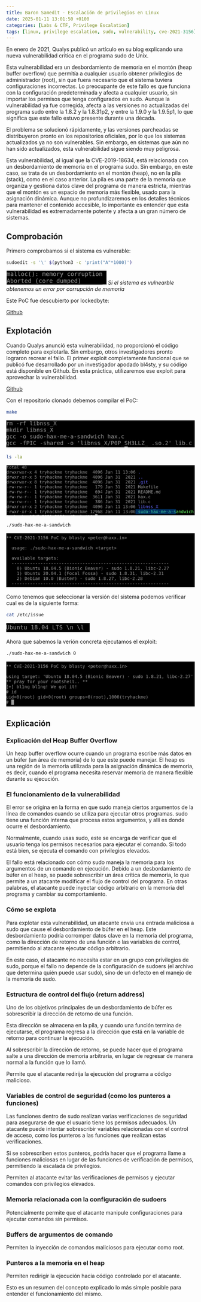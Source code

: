 ```yaml
---
title: Baron Samedit - Escalación de privilegios en Linux
date: 2025-01-11 13:01:50 +0100
categories: [Labs & CTF, Privilege Escalation]
tags: [linux, privilege escalation, sudo, vulnerability, cve-2021-3156]
---
```


En enero de 2021, Qualys publicó un artículo en su blog explicando una nueva vulnerabilidad crítica en el programa sudo de Unix.

Esta vulnerabilidad era un desbordamiento de memoria en el montón (heap buffer overflow) que permitía a cualquier usuario obtener privilegios de administrador (root), sin que fuera necesario que el sistema tuviera configuraciones incorrectas. Lo preocupante de este fallo es que funciona con la configuración predeterminada y afecta a cualquier usuario, sin importar los permisos que tenga configurados en sudo. Aunque la vulnerabilidad ya fue corregida, afecta a las versiones no actualizadas del programa sudo entre la 1.8.2 y la 1.8.31p2, y entre la 1.9.0 y la 1.9.5p1, lo que significa que este fallo estuvo presente durante una década.

El problema se solucionó rápidamente, y las versiones parcheadas se distribuyeron pronto en los repositorios oficiales, por lo que los sistemas actualizados ya no son vulnerables. Sin embargo, en sistemas que aún no han sido actualizados, esta vulnerabilidad sigue siendo muy peligrosa.

Esta vulnerabilidad, al igual que la CVE-2019-18634, está relacionada con un desbordamiento de memoria en el programa sudo. Sin embargo, en este caso, se trata de un desbordamiento en el montón (heap), no en la pila (stack), como en el caso anterior. La pila es una parte de la memoria que organiza y gestiona datos clave del programa de manera estricta, mientras que el montón es un espacio de memoria más flexible, usado para la asignación dinámica. Aunque no profundizaremos en los detalles técnicos para mantener el contenido accesible, lo importante es entender que esta vulnerabilidad es extremadamente potente y afecta a un gran número de sistemas.

## Comprobación

Primero comprobamos si el sistema es vulnerable:

```bash
sudoedit -s '\' $(python3 -c 'print("A"*1000)')
```

![Si el sistema es vulnearble obtenemos un error por corrupción de memoria](/assets/img/posts/baron_samedit/20250111_130150_2025-01-11_14-01.png)
_Si el sistema es vulnearble obtenemos un error por corrupción de memoria_

Este PoC fue descubierto por lockedbyte:

[Github](https://github.com/lockedbyte/CVE-Exploits/tree/master/CVE-2021-3156)

## Explotación

Cuando Qualys anunció esta vulnerabilidad, no proporcionó el código completo para explotarla. Sin embargo, otros investigadores pronto lograron recrear el fallo. El primer exploit completamente funcional que se publicó fue desarrollado por un investigador apodado bl4sty, y su código está disponible en Github. En esta práctica, utilizaremos ese exploit para aprovechar la vulnerabilidad.

[Github](https://github.com/blasty/CVE-2021-3156)

Con el repositorio clonado debemos compilar el PoC:

```bash
make
```

![Compilación del exploit](/assets/img/posts/baron_samedit/20250111_130714_2025-01-11_14-07.png)

```bash
ls -la
```

![Listado de archivos](/assets/img/posts/baron_samedit/20250111_130918_2025-01-11_14-09.png)

```bash
./sudo-hax-me-a-sandwich
```

![Ejecución del exploit](/assets/img/posts/baron_samedit/20250111_131028_2025-01-11_14-10.png)

Como tenemos que seleccionar la versión del sistema podemos verificar cual es de la siguiente forma:

```bash
cat /etc/issue
```

![Verificación de versión](/assets/img/posts/baron_samedit/20250111_131601_2025-01-11_14-15.png)

Ahora que sabemos la verión concreta ejecutamos el exploit:

```bash
./sudo-hax-me-a-sandwich 0
```

![Ejecución final del exploit](/assets/img/posts/baron_samedit/20250111_131727_2025-01-11_14-17.png)

## Explicación

### Explicación del Heap Buffer Overflow

Un heap buffer overflow ocurre cuando un programa escribe más datos en un búfer (un área de memoria) de lo que este puede manejar. El heap es una región de la memoria utilizada para la asignación dinámica de memoria, es decir, cuando el programa necesita reservar memoria de manera flexible durante su ejecución.

### El funcionamiento de la vulnerabilidad

El error se origina en la forma en que sudo maneja ciertos argumentos de la línea de comandos cuando se utiliza para ejecutar otros programas. sudo tiene una función interna que procesa estos argumentos, y allí es donde ocurre el desbordamiento.

Normalmente, cuando usas sudo, este se encarga de verificar que el usuario tenga los permisos necesarios para ejecutar el comando. Si todo está bien, se ejecuta el comando con privilegios elevados.

El fallo está relacionado con cómo sudo maneja la memoria para los argumentos de un comando en ejecución. Debido a un desbordamiento de búfer en el heap, se puede sobrescribir un área crítica de memoria, lo que permite a un atacante modificar el flujo de control del programa. En otras palabras, el atacante puede inyectar código arbitrario en la memoria del programa y cambiar su comportamiento.

### Cómo se explota

Para explotar esta vulnerabilidad, un atacante envia una entrada maliciosa a sudo que cause el desbordamiento de búfer en el heap. Este desbordamiento podría corromper datos clave en la memoria del programa, como la dirección de retorno de una función o las variables de control, permitiendo al atacante ejecutar código arbitrario.

En este caso, el atacante no necesita estar en un grupo con privilegios de sudo, porque el fallo no depende de la configuración de sudoers (el archivo que determina quién puede usar sudo), sino de un defecto en el manejo de la memoria de sudo.

### Estructura de control del flujo (return address)

Uno de los objetivos principales de un desbordamiento de búfer es sobrescribir la dirección de retorno de una función.

Esta dirección se almacena en la pila, y cuando una función termina de ejecutarse, el programa regresa a la dirección que está en la variable de retorno para continuar la ejecución.

Al sobrescribir la dirección de retorno, se puede hacer que el programa salte a una dirección de memoria arbitraria, en lugar de regresar de manera normal a la función que lo llamó.

Permite que el atacante redirija la ejecución del programa a código malicioso.

### Variables de control de seguridad (como los punteros a funciones)

Las funciones dentro de sudo realizan varias verificaciones de seguridad para asegurarse de que el usuario tiene los permisos adecuados. Un atacante puede intentar sobrescribir variables relacionadas con el control de acceso, como los punteros a las funciones que realizan estas verificaciones.

Si se sobrescriben estos punteros, podría hacer que el programa llame a funciones maliciosas en lugar de las funciones de verificación de permisos, permitiendo la escalada de privilegios.

Permiten al atacante evitar las verificaciones de permisos y ejecutar comandos con privilegios elevados.

### Memoria relacionada con la configuración de sudoers

Potencialmente permite que el atacante manipule configuraciones para ejecutar comandos sin permisos.

### Buffers de argumentos de comando

Permiten la inyección de comandos maliciosos para ejecutar como root.

### Punteros a la memoria en el heap

Permiten redirigir la ejecución hacia código controlado por el atacante.

Esto es un resumen del concepto explicado lo más simple posible para entender el funcionamiento del mismo.
